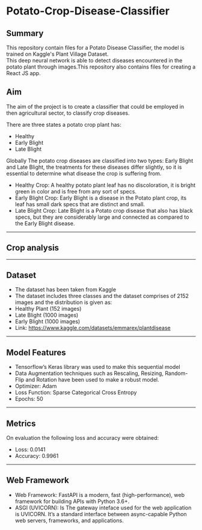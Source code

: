 # Potato-Crop-Disease-Classifier

## Summary
This repository contain files for a Potato Disease Classifier, the model is trained on Kaggle's Plant Village Dataset.<br>
This deep neural network is able to detect diseases encountered in the potato plant through images.This repository also contains files for creating a React JS app.

## Aim
The aim of the project is to create a classifier that could be employed in then agricultural sector, to classify crop diseases.

There are three states a potato crop plant has:
- Healthy
- Early Blight
- Late Blight

Globally The potato crop diseases are classified into two types: Early Blight and Late Blight, the treatments for these diseases differ slightly, so it is essential to determine what disease the crop is suffering from. 
- Healthy Crop: A healthy potato plant leaf has no discoloration, it is bright green in color and is free from any sort of specs. 
- Early Blight Crop: Early Blight is a disease in the Potato plant crop, its leaf has small dark specs that are distinct and small. 
- Late Blight Crop: Late Blight is a Potato crop disease that also has black specs, but they are considerably large and connected as compared to the Early Blight     disease. 


---------------

## Crop analysis



---------------------

## Dataset

- The dataset has been taken from Kaggle
- The dataset includes three classes and the dataset comprises of 2152 images and the distribution is given as: 
- Healthy Plant (152 images) 
- Late Blight (1000 images) 
- Early Blight (1000 images) 
- Link: https://www.kaggle.com/datasets/emmarex/plantdisease

-------------

## Model Features

- Tensorflow’s Keras library was used to make this sequential model 
- Data Augmentation techniques such as Rescaling, Resizing, Random-Flip and Rotation have been used to make a robust model.
- Optimizer: Adam 
- Loss Function: Sparse Categorical Cross Entropy 
- Epochs: 50 

--------------

## Metrics

On evaluation the following loss and accuracy were obtained: 
- Loss: 0.0141 
- Accuracy: 0.9961 



-------------

## Web Framework

- Web Framework: FastAPI is a modern, fast (high-performance), web framework for building APIs with Python 3.6+.
- ASGI (UVICORN): Is The gateway inteface used for the web application is UVICORN. It’s a standard interface between async-capable Python web servers, frameworks, and applications.





